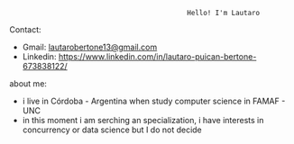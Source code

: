                                                 Hello! I'm Lautaro


Contact:
*   Gmail: lautarobertone13@gmail.com
* Linkedin: https://www.linkedin.com/in/lautaro-puican-bertone-673838122/
   
about me: 
* i live in Córdoba - Argentina when study computer science in FAMAF - UNC
* in this moment i am serching an specialization, i have interests in concurrency or data science but I do not decide

